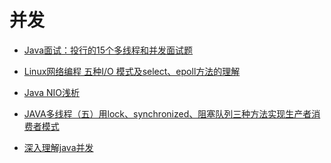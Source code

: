 并发
=======

- [Java面试：投行的15个多线程和并发面试题](http://www.importnew.com/29562.html)
- [Linux网络编程 五种I/O 模式及select、epoll方法的理解](http://zacharyhu.org/?p=401)
- [Java NIO浅析](https://tech.meituan.com/nio.html)

- [JAVA多线程（五）用lock、synchronized、阻塞队列三种方法实现生产者消费者模式](https://blog.csdn.net/antony9118/article/details/51500278)

- [深入理解java并发](https://www.hollischuang.com/)